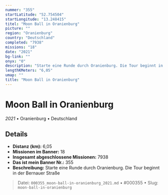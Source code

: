 ```yaml
---
nummer: "355"
startLatitude: "52.754504"
startLongitude: "13.248415"
titel: "Moon Ball in Oranienburg"
picture: ""
region: "Oranienburg"
country: "Deutschland"
completed: "7938"
missions: "18"
date: "2021"
bg-link: ""
onyx: "0"
description: "Starte eine Runde durch Oranienburg. Die Tour beginnt in der Bernauer Straße"
lengthKMeters: "6,05"
umap: ""
title: "Moon Ball in Oranienburg"
---
```

# Moon Ball in Oranienburg

*2021* • Oranienburg • Deutschland



## Details
- **Distanz (km):** 6,05
- **Missionen im Banner:** 18
- **Insgesamt abgeschlossene Missionen:** 7938
- **Das ist mein Banner Nr.:** 355
- **Beschreibung:** Starte eine Runde durch Oranienburg. Die Tour beginnt in der Bernauer Straße



> Datei: `000355_moon-ball-in-oranienburg_2021.md` • #000355 • Slug: `moon-ball-in-oranienburg`
